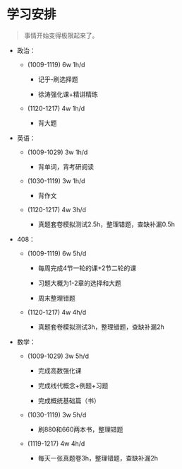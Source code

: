 # 学习安排

> 事情开始变得极限起来了。

- 政治： 

    - (1009-1119) 6w 1h/d

        - 记乎-刷选择题

        - 徐涛强化课+精讲精练 

    - (1120-1217) 4w 1h/d

        - 背大题

- 英语：

    - (1009-1029) 3w 1h/d

        - 背单词，背考研阅读 

	- (1030-1119) 3w 1h/d

        - 背作文 

    - (1120-1217) 4w 3h/d

        - 真题套卷模拟测试2.5h，整理错题，查缺补漏0.5h

- 408： 

    - (1009-1119) 6w 5h/d

        - 每周完成4节一轮的课+2节二轮的课

        - 习题大概为1-2章的选择和大题

        - 周末整理错题

    - (1120-1217) 4w 4h/d

        - 真题套卷模拟测试3h，整理错题，查缺补漏2h

- 数学：

    - (1009-1029) 3w 5h/d

        - 完成高数强化课

        - 完成线代概念+例题+习题

        - 完成概统基础篇（书）

    - (1030-1119) 3w 5h/d

        - 刷880和660两本书，整理错题

    - (1119-1217) 4w 4h/d

        - 每天一张真题卷3h，整理错题，查缺补漏2h

<!--

- 一生一芯：

    - (0729-0820) 3w 4h/d

        - 复习C语言

        - 搭建verilator仿真环境

        - 数字电路基础实验

        - 完成PA1

        - 准备入学答辩

    - (0821-0903) 2w 4h/d

        > 这个阶段主要任务是在开学前交付一个模仿成功的rCore
        
        - 支持RV32IM的NEMU
        
        - 用RTL实现最简单的处理器
        
        - 运行时环境和基础设施

    - (0904-1008) 5w 2h/d

        - 尽力完成B阶段内容

-->

